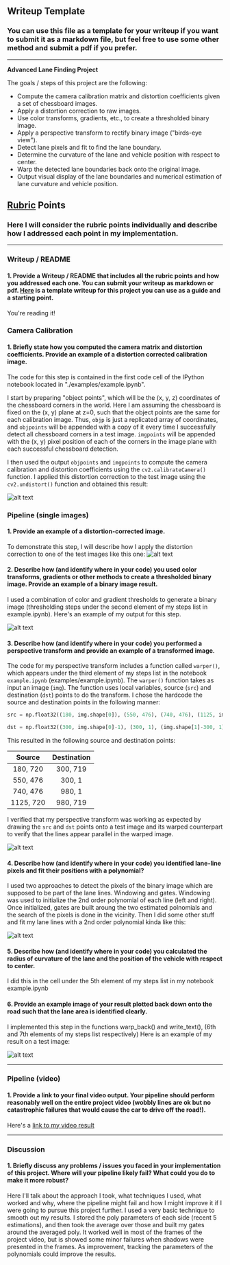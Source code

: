 ## Writeup Template

### You can use this file as a template for your writeup if you want to submit it as a markdown file, but feel free to use some other method and submit a pdf if you prefer.

---

**Advanced Lane Finding Project**

The goals / steps of this project are the following:

* Compute the camera calibration matrix and distortion coefficients given a set of chessboard images.
* Apply a distortion correction to raw images.
* Use color transforms, gradients, etc., to create a thresholded binary image.
* Apply a perspective transform to rectify binary image ("birds-eye view").
* Detect lane pixels and fit to find the lane boundary.
* Determine the curvature of the lane and vehicle position with respect to center.
* Warp the detected lane boundaries back onto the original image.
* Output visual display of the lane boundaries and numerical estimation of lane curvature and vehicle position.

[//]: # (Image References)

[image1]: ./output_steps/straight_lines1_undist.jpg "Undistorted"
[image2]: ./output_steps/straight_lines1_undist.jpg "Road Transformed"
[image3]: ./output_steps/binary_combo.jpg "Binary Example"
[image4]: ./output_steps/perspective.jpg "Warp Example"
[image5]: ./output_steps/fit_poly.jpg "Fit Visual"
[image6]: ./output_steps/final.jpg "Output"
[video1]: ./project_video_out.mp4 "Video"

## [Rubric](https://review.udacity.com/#!/rubrics/571/view) Points

### Here I will consider the rubric points individually and describe how I addressed each point in my implementation.  

---

### Writeup / README

#### 1. Provide a Writeup / README that includes all the rubric points and how you addressed each one.  You can submit your writeup as markdown or pdf.  [Here](https://github.com/udacity/CarND-Advanced-Lane-Lines/blob/master/writeup_template.md) is a template writeup for this project you can use as a guide and a starting point.  

You're reading it!

### Camera Calibration

#### 1. Briefly state how you computed the camera matrix and distortion coefficients. Provide an example of a distortion corrected calibration image.

The code for this step is contained in the first code cell of the IPython notebook located in "./examples/example.ipynb".  

I start by preparing "object points", which will be the (x, y, z) coordinates of the chessboard corners in the world. Here I am assuming the chessboard is fixed on the (x, y) plane at z=0, such that the object points are the same for each calibration image.  Thus, `objp` is just a replicated array of coordinates, and `objpoints` will be appended with a copy of it every time I successfully detect all chessboard corners in a test image.  `imgpoints` will be appended with the (x, y) pixel position of each of the corners in the image plane with each successful chessboard detection.  

I then used the output `objpoints` and `imgpoints` to compute the camera calibration and distortion coefficients using the `cv2.calibrateCamera()` function.  I applied this distortion correction to the test image using the `cv2.undistort()` function and obtained this result: 

![alt text][image1]

### Pipeline (single images)

#### 1. Provide an example of a distortion-corrected image.

To demonstrate this step, I will describe how I apply the distortion correction to one of the test images like this one:
![alt text][image2]

#### 2. Describe how (and identify where in your code) you used color transforms, gradients or other methods to create a thresholded binary image.  Provide an example of a binary image result.

I used a combination of color and gradient thresholds to generate a binary image (thresholding steps under the second element of my steps list in example.ipynb).  Here's an example of my output for this step.

![alt text][image3]

#### 3. Describe how (and identify where in your code) you performed a perspective transform and provide an example of a transformed image.

The code for my perspective transform includes a function called `warper()`, which appears under the third element of my steps list in the notebook `example.ipynb` (examples/example.ipynb). The `warper()` function takes as input an image (`img`). The function uses local variables, source (`src`) and destination (`dst`) points to do the transform. I chose the hardcode the source and destination points in the following manner:

```python
src = np.float32((180, img.shape[0]), (550, 476), (740, 476), (1125, img.shape[0]))

dst = np.float32((300, img.shape[0]-1), (300, 1), (img.shape[1]-300, 1), (img.shape[1]-300, img.shape[0]-1))
```

This resulted in the following source and destination points:

| Source        | Destination   | 
|:-------------:|:-------------:| 
| 180, 720      | 300, 719      | 
| 550, 476      | 300, 1        |
| 740, 476      | 980, 1        |
| 1125, 720     | 980, 719      |

I verified that my perspective transform was working as expected by drawing the `src` and `dst` points onto a test image and its warped counterpart to verify that the lines appear parallel in the warped image.

![alt text][image4]

#### 4. Describe how (and identify where in your code) you identified lane-line pixels and fit their positions with a polynomial?

I used two approaches to detect the pixels of the binary image which are supposed to be part of the lane lines. Windowing and gates. Windowing was used to initialize the 2nd order polynomial of each line (left and right). Once initialized, gates are built aroung the two estimated polnomials and the search of the pixels is done in the vicinity. 
Then I did some other stuff and fit my lane lines with a 2nd order polynomial kinda like this:

![alt text][image5]

#### 5. Describe how (and identify where in your code) you calculated the radius of curvature of the lane and the position of the vehicle with respect to center.

I did this in the cell under the 5th element of my steps list in my notebook example.ipynb

#### 6. Provide an example image of your result plotted back down onto the road such that the lane area is identified clearly.

I implemented this step in the functions warp_back() and write_text(), (6th and 7th elements of my steps list respectively)
Here is an example of my result on a test image:

![alt text][image6]

---

### Pipeline (video)

#### 1. Provide a link to your final video output.  Your pipeline should perform reasonably well on the entire project video (wobbly lines are ok but no catastrophic failures that would cause the car to drive off the road!).

Here's a [link to my video result](./project_video_out.mp4)

---

### Discussion

#### 1. Briefly discuss any problems / issues you faced in your implementation of this project.  Where will your pipeline likely fail?  What could you do to make it more robust?

Here I'll talk about the approach I took, what techniques I used, what worked and why, where the pipeline might fail and how I might improve it if I were going to pursue this project further.
I used a very basic technique to smooth out my results. I stored the poly parameters of each side (recent 5 estimations), and then took the average over those and built my gates around the averaged poly. It worked well in most of the frames of the project video, but is showed some minor failures when shadows were presented in the frames.
As improvement, tracking the parameters of the polynomials could improve the results.

